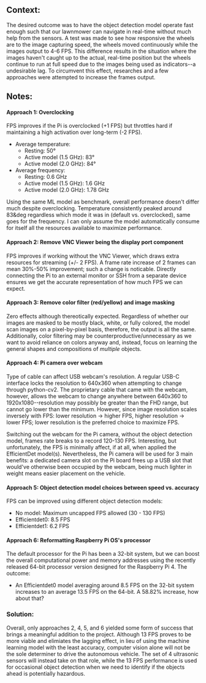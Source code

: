 ## Context: 
The desired outcome was to have the object detection model operate fast enough such that our lawnmower can navigate in real-time without much help from the sensors. A test was made to see how responsive the wheels are to the image capturing speed, the wheels moved continuously while the images output to 4-6 FPS. This difference results in the situation where the images haven't caught up to the actual, real-time position but the wheels continue to run at full speed due to the images being used as indicators--a undesirable lag. To circumvent this effect, researches and a few approaches were attempted to increase the frames output.

## Notes:

#### Approach 1: Overclocking
FPS improves if the Pi is overclocked (+1 FPS) but throttles hard if maintaining a high activation over long-term (-2 FPS).
- Average temperature:
   - Resting: 50&deg;
   - Active model (1.5 GHz): 83&deg;
   - Active model (2.0 GHz): 84&deg;
- Average frequency:
   - Resting: 0.6 GHz
   - Active model (1.5 GHz): 1.6 GHz
   - Active model (2.0 GHz): 1.78 GHz

Using the same ML model as benchmark, overall performance doesn't differ much despite overclocking. Temperature consistently peaked around 83&deg regardless which mode it was in (default vs. overclocked), same goes for the frequency. I can only assume the model automatically consume for itself all the resources available to maximize performance. 

#### Approach 2: Remove VNC Viewer being the display port component
FPS improves if working without the VNC Viewer, which draws extra resources for streaming (+/- 2 FPS). A frame rate increase of 2 frames can mean 30%-50% improvement; such a change is noticable. Directly connecting the Pi to an external monitor or SSH from a separate device ensures we get the accurate representation of how much FPS we can expect.

#### Approach 3: Remove color filter (red/yellow) and image masking
Zero effects although thereotically expected. Regardless of whether our images are masked to be mostly black, white, or fully colored, the model scan images on a pixel-by-pixel basis, therefore, the output is all the same. Additionally, color filtering may be counterproductive/unnecessary as we want to avoid reliance on colors anyway and, instead, focus on learning the general shapes and compositions of *multiple* objects.

#### Approach 4: Pi camera over webcam
Type of cable can affect USB webcam's resolution. A regular USB-C interface locks the resolution to 640x360 when attempting to change through python-cv2. The proprietary cable that came with the webcam, however, allows the webcam to change anywhere between 640x360 to 1920x1080--resolution may possibly be greater than the FHD range, but cannot go lower than the minimum. However, since image resolution scales inversely with FPS: lower resolution -> higher FPS, higher resolution -> lower FPS; lower resolution is the preferred choice to maximize FPS.

Switching out the webcam for the Pi camera, without the object detection model, frames rate breaks to a record 120-130 FPS. Interesting, but unfortunately, the FPS is minimally affect, if at all, when applied the EfficientDet model(s). Nevertheless, the Pi camera will be used for 3 main benefits: a dedicated camera slot on the Pi board frees up a USB slot that would've otherwise been occupied by the webcam, being much lighter in weight means easier placement on the vehicle. 

#### Approach 5: Object detection model choices between speed vs. accuracy
FPS can be improved using different object detection models:
   - No model: Maximum uncapped FPS allowed (30 - 130 FPS)
   - Efficientdet0: 8.5 FPS
   - Efficientdet1: 6.2 FPS

#### Approach 6: Reformatting Raspberry Pi OS's processor
The default processor for the Pi has been a 32-bit system, but we can boost the overall computational power and memory addresses using the recently released 64-bit processor version designed for the Raspberry Pi 4. The outcome:
   - An Efficientdet0 model averaging around 8.5 FPS on the 32-bit system increases to an average 13.5 FPS on the 64-bit. A 58.82% increase, how about that?

### Solution:
Overall, only approaches 2, 4, 5, and 6 yielded some form of success that brings a meaningful addition to the project. Although 13 FPS proves to be more viable and elimiates the lagging effect, in lieu of using the machine learning model with the least accuracy, computer vision alone will not be the sole determiner to drive the autonomous vehicle. The set of 4 ultrasonic sensors will instead take on that role, while the 13 FPS performance is used for occasional object detection when we need to identify if the objects ahead is potentially hazardous.
